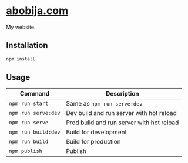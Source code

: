 # [abobija.com](https://abobija.com)

My website.

## Installation
```sh
npm install
```

## Usage

| Command  | Description |
| ------------- | ------------- |
| `npm run start` | Same as `npm run serve:dev` |
| `npm run serve:dev` | Dev build and run server with hot reload |
| `npm run serve` | Prod build and run server with hot reload |
| `npm run build:dev` | Build for development |
| `npm run build` | Build for production |
| `npm publish` | Publish |